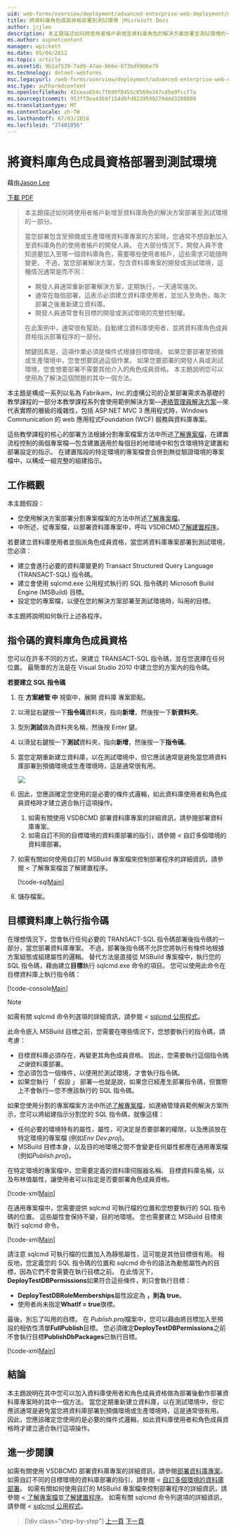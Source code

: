 ```yaml
---
uid: web-forms/overview/deployment/advanced-enterprise-web-deployment/deploying-database-role-memberships-to-test-environments
title: 將資料庫角色成員資格部署到測試環境 |Microsoft Docs
author: jrjlee
description: 本主題描述如何將使用者帳戶新增至資料庫角色的解決方案部署至測試環境的一部分。 當您部署方案，包含...
ms.author: aspnetcontent
manager: wpickett
ms.date: 05/04/2012
ms.topic: article
ms.assetid: 9b2af539-7ad9-47aa-b66e-873bd9906e79
ms.technology: dotnet-webforms
msc.legacyurl: /web-forms/overview/deployment/advanced-enterprise-web-deployment/deploying-database-role-memberships-to-test-environments
msc.type: authoredcontent
ms.openlocfilehash: 42ceaa654c7f690f8455c0569e347cd5e9fccf7a
ms.sourcegitcommit: 953ff9ea4369f154d6fd0239599279ddd3280009
ms.translationtype: MT
ms.contentlocale: zh-TW
ms.lasthandoff: 07/03/2018
ms.locfileid: "37401856"
---
```

<a name="deploying-database-role-memberships-to-test-environments"></a>將資料庫角色成員資格部署到測試環境
====================
藉由[Jason Lee](https://github.com/jrjlee)

[下載 PDF](https://msdnshared.blob.core.windows.net/media/MSDNBlogsFS/prod.evol.blogs.msdn.com/CommunityServer.Blogs.Components.WeblogFiles/00/00/00/63/56/8130.DeployingWebAppsInEnterpriseScenarios.pdf)

> 本主題描述如何將使用者帳戶新增至資料庫角色的解決方案部署至測試環境的一部分。
> 
> 當您部署包含至預備或生產環境資料庫專案的方案時，您通常不想自動加入至資料庫角色的使用者帳戶的開發人員。 在大部分情況下，開發人員不會知道要加入至哪一個資料庫角色，需要哪些使用者帳戶，這些需求可能隨時變更。 不過，當您部署解決方案，包含資料庫專案的開發或測試環境，這種情況通常是而不同：
> 
> - 開發人員通常重新部署解決方案，定期執行，一天通常幾次。
> - 通常在每個部署，這表示必須建立資料庫使用者，並加入至角色，每次部署之後重新建立資料庫。
> - 開發人員通常會有目標的開發或測試環境的完整控制權。
> 
> 在此案例中，通常很有幫助，自動建立資料庫使用者，並將資料庫角色成員資格指派部署程序的一部分。
> 
> 關鍵因素是，這項作業必須是條件式根據目標環境。 如果您要部署至預備或生產環境中，您會想要跳過這個作業。 如果您要部署的開發人員或測試環境，您會想要部署不需要其他介入的角色成員資格。 本主題說明您可以使用為了解決這個問題的其中一個方法。


本主題是構成一系列以名為 Fabrikam，Inc.的虛構公司的企業部署需求為基礎的教學課程的一部分本教學課程系列會使用範例解決方案&#x2014;[連絡管理員解決方案](../web-deployment-in-the-enterprise/the-contact-manager-solution.md)&#x2014;來代表實際的層級的複雜性，包括 ASP.NET MVC 3 應用程式時，Windows Communication 的 web 應用程式Foundation (WCF) 服務與資料庫專案。

這些教學課程的核心的部署方法根據分割專案檔案方法中所述[了解專案檔](../web-deployment-in-the-enterprise/understanding-the-project-file.md)，在建置流程控制的兩個專案檔&#x2014;包含建置適用於每個目的地環境中和包含環境特定建置和部署設定的指示。 在建置階段的特定環境的專案檔會合併到無從驗證環境的專案檔中，以構成一組完整的組建指示。

## <a name="task-overview"></a>工作概觀

本主題假設：

- 您使用解決方案部署分割專案檔案的方法中所述[了解專案檔](../web-deployment-in-the-enterprise/understanding-the-project-file.md)。
- 中所述，從專案檔，以部署資料庫專案中，呼叫 VSDBCMD[了解建置程序](../web-deployment-in-the-enterprise/understanding-the-build-process.md)。

若要建立資料庫使用者並指派角色成員資格，當您將資料庫專案部署到測試環境，您必須：

- 建立會進行必要的資料庫變更的 Transact Structured Query Language (TRANSACT-SQL) 指令碼。
- 建立會使用 sqlcmd.exe 公用程式執行的 SQL 指令碼的 Microsoft Build Engine (MSBuild) 目標。
- 設定您的專案檔，以便在您的解決方案部署至測試環境時，叫用的目標。

本主題將說明如何執行上述各程序。

## <a name="scripting-the-database-role-memberships"></a>指令碼的資料庫角色成員資格

您可以在許多不同的方式，來建立 TRANSACT-SQL 指令碼，並在您選擇在任何位置。 最簡單的方法是在 Visual Studio 2010 中建立您的方案內的指令碼。

**若要建立 SQL 指令碼**

1. 在 **方案總管 中** 視窗中，展開 資料庫 專案節點。
2. 以滑鼠右鍵按一下**指令碼**資料夾，指向**新增**，然後按一下**新資料夾**。
3. 型別**測試**做為資料夾名稱，然後按 Enter 鍵。
4. 以滑鼠右鍵按一下**測試**資料夾，指向**新增**，然後按一下**指令碼**。
5. 當您定期重新建立資料庫，以在測試環境中，但它應該通常是避免當您將資料庫部署到預備環境或生產環境時，這是通常很有用。

    ![](deploying-database-role-memberships-to-test-environments/_static/image1.png)
6. 因此，您應該確定您使用的是必要的條件式邏輯，如此資料庫使用者和角色成員資格時才建立適合執行這項操作。

    1. 如需有關使用 VSDBCMD 部署資料庫專案的詳細資訊，請參閱部署資料庫專案。
    2. 如需自訂不同的目標環境的資料庫部署的指引，請參閱 <<c0>  自訂多個環境的資料庫部署。
7. 如需有關如何使用自訂的 MSBuild 專案檔來控制部署程序的詳細資訊，請參閱 <<c0>  了解專案檔並了解建置程序。

    [!code-sql[Main](deploying-database-role-memberships-to-test-environments/samples/sample1.sql)]
8. 儲存檔案。

## <a name="executing-the-script-on-the-target-database"></a>目標資料庫上執行指令碼

在理想情況下，您會執行任何必要的 TRANSACT-SQL 指令碼部署後指令碼的一部分，當您部署資料庫專案。 不過，部署後指令碼不允許您將執行有條件地根據方案組態或組建屬性的邏輯。 替代方法是直接從 MSBuild 專案檔中，執行您的 SQL 指令碼，藉由建立**目標**執行 sqlcmd.exe 命令的項目。 您可以使用此命令在目標資料庫上執行指令碼：


[!code-console[Main](deploying-database-role-memberships-to-test-environments/samples/sample2.cmd)]


> [!NOTE]
> 如需有關 sqlcmd 命令列選項的詳細資訊，請參閱 < [sqlcmd 公用程式](https://msdn.microsoft.com/library/ms162773.aspx)。


此命令嵌入 MSBuild 目標之前，您需要在哪些情況下，您想要執行的指令碼，請考慮：

- 目標資料庫必須存在，再變更其角色成員資格。 因此，您需要執行這個指令碼*之後*資料庫部署。
- 您必須包含一個條件，以便用於測試環境，才會執行指令碼。
- 如果您執行 「 假設 」 部署&#x2014;也就是說，如果您已經產生部署指令碼，但實際上不會執行&#x2014;您不應該執行的 SQL 指令碼。

如果您使用分割的專案檔案方法中所述[了解專案檔](../web-deployment-in-the-enterprise/understanding-the-project-file.md)，如連絡管理員範例解決方案所示，您可以將組建指示分割您的 SQL 指令碼，就像這樣：

- 任何必要的環境特有的屬性，屬性，可決定是否要部署的權限，以及應該放在特定環境的專案檔 (例如*Env Dev.proj*)。
- MSBuild 目標本身，以及目的地環境之間不會變更任何屬性都應在通用專案檔 (例如*Publish.proj*)。

在特定環境的專案檔中，您需要定義的資料庫伺服器名稱、 目標資料庫名稱，以及布林值屬性，讓使用者可以指定是否要部署角色成員資格。


[!code-xml[Main](deploying-database-role-memberships-to-test-environments/samples/sample3.xml)]


在通用專案檔中，您需要提供 sqlcmd 可執行檔的位置和您想要執行的 SQL 指令碼的位置。 這些屬性會保持不變，目的地環境。 您也需要建立 MSBuild 目標來執行 sqlcmd 命令。


[!code-xml[Main](deploying-database-role-memberships-to-test-environments/samples/sample4.xml)]


請注意 sqlcmd 可執行檔的位置加入為靜態屬性，這可能是其他目標很有用。 相反地，您定義您的 SQL 指令碼的位置和 sqlcmd 命令的語法為動態屬性內的目標，因為它們不會需要在執行目標之前。 在此情況下， **DeployTestDBPermissions**如果符合這些條件，則只會執行目標：

- **DeployTestDBRoleMemberships**屬性設定為 **，則為 true**。
- 使用者尚未指定**WhatIf = true**旗標。

最後，別忘了叫用的目標。 在  *Publish.proj*檔案中，您可以藉由將目標加入至預設的相依性清單**FullPublish**目標。 您必須確定**DeployTestDBPermissions**之前不會執行目標**PublishDbPackages**已執行目標。


[!code-xml[Main](deploying-database-role-memberships-to-test-environments/samples/sample5.xml)]


## <a name="conclusion"></a>結論

本主題說明在其中您可以加入資料庫使用者和角色成員資格做為部署後動作部署資料庫專案時的其中一個方法。 當您定期重新建立資料庫，以在測試環境中，但它應該通常是避免當您將資料庫部署到預備環境或生產環境時，這是通常很有用。 因此，您應該確定您使用的是必要的條件式邏輯，如此資料庫使用者和角色成員資格時才建立適合執行這項操作。

## <a name="further-reading"></a>進一步閱讀

如需有關使用 VSDBCMD 部署資料庫專案的詳細資訊，請參閱[部署資料庫專案](../web-deployment-in-the-enterprise/deploying-database-projects.md)。 如需自訂不同的目標環境的資料庫部署的指引，請參閱 <<c0> [ 自訂多個環境的資料庫部署](customizing-database-deployments-for-multiple-environments.md)。 如需有關如何使用自訂的 MSBuild 專案檔來控制部署程序的詳細資訊，請參閱 <<c0> [ 了解專案檔](../web-deployment-in-the-enterprise/understanding-the-project-file.md)並[了解建置程序](../web-deployment-in-the-enterprise/understanding-the-build-process.md)。 如需有關 sqlcmd 命令列選項的詳細資訊，請參閱 < [sqlcmd 公用程式](https://msdn.microsoft.com/library/ms162773.aspx)。

> [!div class="step-by-step"]
> [上一頁](customizing-database-deployments-for-multiple-environments.md)
> [下一頁](deploying-membership-databases-to-enterprise-environments.md)
